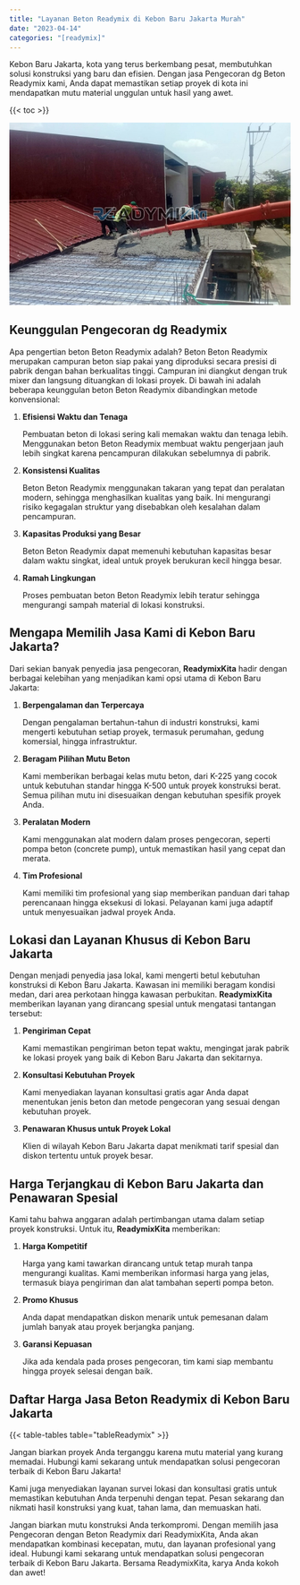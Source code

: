 ```yaml
---
title: "Layanan Beton Readymix di Kebon Baru Jakarta Murah"
date: "2023-04-14"
categories: "[readymix]"
---
```


Kebon Baru Jakarta, kota yang terus berkembang pesat, membutuhkan solusi konstruksi yang baru dan efisien. Dengan jasa Pengecoran dg Beton Readymix kami, Anda dapat memastikan setiap proyek di kota ini mendapatkan mutu material unggulan untuk hasil yang awet.

{{< toc >}}

![Layanan Beton Readymix di Kebon Baru Jakarta Murah](/images/readymix/cor-readymix-08.jpg)

## Keunggulan Pengecoran dg Readymix

Apa pengertian beton Beton Readymix adalah? Beton Beton Readymix merupakan campuran beton siap pakai yang diproduksi secara presisi di pabrik dengan bahan berkualitas tinggi. Campuran ini diangkut dengan truk mixer dan langsung dituangkan di lokasi proyek. Di bawah ini adalah beberapa keunggulan beton Beton Readymix dibandingkan metode konvensional:

1. **Efisiensi Waktu dan Tenaga**

   Pembuatan beton di lokasi sering kali memakan waktu dan tenaga lebih. Menggunakan beton Beton Readymix membuat waktu pengerjaan jauh lebih singkat karena pencampuran dilakukan sebelumnya di pabrik.

2. **Konsistensi Kualitas**

   Beton Beton Readymix menggunakan takaran yang tepat dan peralatan modern, sehingga menghasilkan kualitas yang baik. Ini mengurangi risiko kegagalan struktur yang disebabkan oleh kesalahan dalam pencampuran.

3. **Kapasitas Produksi yang Besar**

   Beton Beton Readymix dapat memenuhi kebutuhan kapasitas besar dalam waktu singkat, ideal untuk proyek berukuran kecil hingga besar.

4. **Ramah Lingkungan**

   Proses pembuatan beton Beton Readymix lebih teratur sehingga mengurangi sampah material di lokasi konstruksi.

## Mengapa Memilih Jasa Kami di Kebon Baru Jakarta?

Dari sekian banyak penyedia jasa pengecoran, **ReadymixKita** hadir dengan berbagai kelebihan yang menjadikan kami opsi utama di Kebon Baru Jakarta:

1. **Berpengalaman dan Terpercaya**

   Dengan pengalaman bertahun-tahun di industri konstruksi, kami mengerti kebutuhan setiap proyek, termasuk perumahan, gedung komersial, hingga infrastruktur.

2. **Beragam Pilihan Mutu Beton**

   Kami memberikan berbagai kelas mutu beton, dari K-225 yang cocok untuk kebutuhan standar hingga K-500 untuk proyek konstruksi berat. Semua pilihan mutu ini disesuaikan dengan kebutuhan spesifik proyek Anda.

3. **Peralatan Modern**

   Kami menggunakan alat modern dalam proses pengecoran, seperti pompa beton (concrete pump), untuk memastikan hasil yang cepat dan merata.

4. **Tim Profesional**

   Kami memiliki tim profesional yang siap memberikan panduan dari tahap perencanaan hingga eksekusi di lokasi. Pelayanan kami juga adaptif untuk menyesuaikan jadwal proyek Anda.

## Lokasi dan Layanan Khusus di Kebon Baru Jakarta

Dengan menjadi penyedia jasa lokal, kami mengerti betul kebutuhan konstruksi di Kebon Baru Jakarta. Kawasan ini memiliki beragam kondisi medan, dari area perkotaan hingga kawasan perbukitan. **ReadymixKita** memberikan layanan yang dirancang spesial untuk mengatasi tantangan tersebut:

1. **Pengiriman Cepat**

   Kami memastikan pengiriman beton tepat waktu, mengingat jarak pabrik ke lokasi proyek yang baik di Kebon Baru Jakarta dan sekitarnya.

2. **Konsultasi Kebutuhan Proyek**

   Kami menyediakan layanan konsultasi gratis agar Anda dapat menentukan jenis beton dan metode pengecoran yang sesuai dengan kebutuhan proyek.

3. **Penawaran Khusus untuk Proyek Lokal**

   Klien di wilayah Kebon Baru Jakarta dapat menikmati tarif spesial dan diskon tertentu untuk proyek besar.

## Harga Terjangkau di Kebon Baru Jakarta dan Penawaran Spesial

Kami tahu bahwa anggaran adalah pertimbangan utama dalam setiap proyek konstruksi. Untuk itu, **ReadymixKita** memberikan:

1. **Harga Kompetitif**

   Harga yang kami tawarkan dirancang untuk tetap murah tanpa mengurangi kualitas. Kami memberikan informasi harga yang jelas, termasuk biaya pengiriman dan alat tambahan seperti pompa beton.

2. **Promo Khusus**

   Anda dapat mendapatkan diskon menarik untuk pemesanan dalam jumlah banyak atau proyek berjangka panjang.

3. **Garansi Kepuasan**

   Jika ada kendala pada proses pengecoran, tim kami siap membantu hingga proyek selesai dengan baik.

## Daftar Harga Jasa Beton Readymix di Kebon Baru Jakarta

{{< table-tables table="tableReadymix" >}}

Jangan biarkan proyek Anda terganggu karena mutu material yang kurang memadai. Hubungi kami sekarang untuk mendapatkan solusi pengecoran terbaik di Kebon Baru Jakarta!

Kami juga menyediakan layanan survei lokasi dan konsultasi gratis untuk memastikan kebutuhan Anda terpenuhi dengan tepat. Pesan sekarang dan nikmati hasil konstruksi yang kuat, tahan lama, dan memuaskan hati.

Jangan biarkan mutu konstruksi Anda terkompromi. Dengan memilih jasa Pengecoran dengan Beton Readymix dari ReadymixKita, Anda akan mendapatkan kombinasi kecepatan, mutu, dan layanan profesional yang ideal. Hubungi kami sekarang untuk mendapatkan solusi pengecoran terbaik di Kebon Baru Jakarta. Bersama ReadymixKita, karya Anda kokoh dan awet!